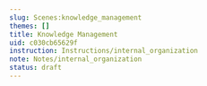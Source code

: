 ```yaml
---
slug: Scenes:knowledge_management
themes: []
title: Knowledge Management
uid: c030cb65629f
instruction: Instructions/internal_organization
note: Notes/internal_organization
status: draft
---
```

